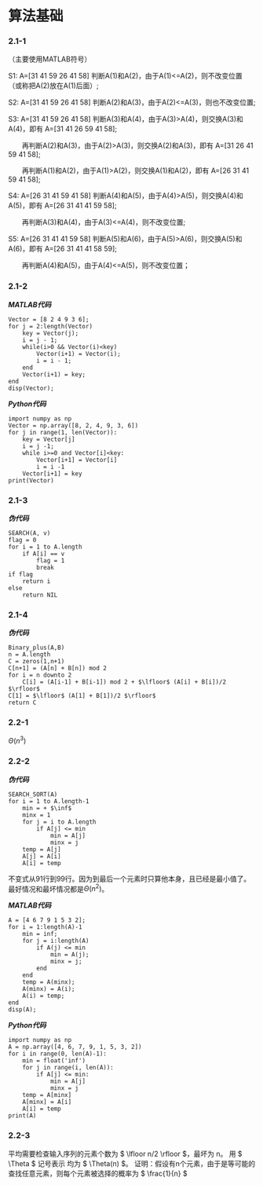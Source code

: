 # 算法基础
### 2.1-1
（主要使用MATLAB符号）

S1: A=[31 41 59 26 41 58] 判断A(1)和A(2)，由于A(1)<=A(2)，则不改变位置（或称把A(2)放在A(1)后面）;

S2: A=[31 41 59 26 41 58] 判断A(2)和A(3)，由于A(2)<=A(3)，则也不改变位置;

S3: A=[31 41 59 26 41 58] 判断A(3)和A(4)，由于A(3)>A(4)，则交换A(3)和A(4)，即有 A=[31 41 26 59 41 58];

&emsp;&emsp;再判断A(2)和A(3)，由于A(2)>A(3)，则交换A(2)和A(3)，即有 A=[31 26 41 59 41 58];
    
&emsp;&emsp;再判断A(1)和A(2)，由于A(1)>A(2)，则交换A(1)和A(2)，即有 A=[26 31 41 59 41 58];
    
S4: A=[26 31 41 59 41 58] 判断A(4)和A(5)，由于A(4)>A(5)，则交换A(4)和A(5)，即有 A=[26 31 41 41 59 58];

&emsp;&emsp;再判断A(3)和A(4)，由于A(3)<=A(4)，则不改变位置;
    
S5: A=[26 31 41 41 59 58] 判断A(5)和A(6)，由于A(5)>A(6)，则交换A(5)和A(6)，即有 A=[26 31 41 41 58 59];

&emsp;&emsp;再判断A(4)和A(5)，由于A(4)<=A(5)，则不改变位置；
    
### 2.1-2
***MATLAB代码***

```
Vector = [8 2 4 9 3 6];
for j = 2:length(Vector)
    key = Vector(j);
    i = j - 1;
    while(i>0 && Vector(i)<key)
        Vector(i+1) = Vector(i);
        i = i - 1;
    end
    Vector(i+1) = key;
end
disp(Vector);
```

***Python代码***
```
import numpy as np
Vector = np.array([8, 2, 4, 9, 3, 6])
for j in range(1, len(Vector)):
    key = Vector[j]
    i = j -1;
    while i>=0 and Vector[i]<key:
        Vector[i+1] = Vector[i]
        i = i -1
    Vector[i+1] = key
print(Vector)
```

### 2.1-3
***伪代码***

```
SEARCH(A, v)
flag = 0
for i = 1 to A.length
    if A[i] == v
        flag = 1
        break
if flag
    return i
else
    return NIL
```

### 2.1-4
***伪代码***
```
Binary_plus(A,B)
n = A.length
C = zeros(1,n+1)
C[n+1] = (A[n] + B[n]) mod 2
for i = n downto 2
    C[i] = (A[i-1] + B[i-1]) mod 2 + $\lfloor$ (A[i] + B[i])/2 $\rfloor$
C[1] = $\lfloor$ (A[1] + B[1])/2 $\rfloor$
return C
```

### 2.2-1
$\Theta(n^3)$

### 2.2-2
***伪代码***
```
SEARCH_SORT(A)
for i = 1 to A.length-1
    min = + $\inf$
    minx = 1
    for j = i to A.length
        if A[j] <= min
            min = A[j]
            minx = j
    temp = A[j]
    A[j] = A[i]
    A[i] = temp
```
不变式从91行到99行。因为到最后一个元素时只算他本身，且已经是最小值了。
最好情况和最坏情况都是$\Theta(n^2)$。

***MATLAB代码***
```
A = [4 6 7 9 1 5 3 2];
for i = 1:length(A)-1
    min = inf;
    for j = i:length(A)
        if A(j) <= min
            min = A(j);
            minx = j;
        end
    end
    temp = A(minx);
    A(minx) = A(i);
    A(i) = temp;
end
disp(A);
```

***Python代码***
```
import numpy as np
A = np.array([4, 6, 7, 9, 1, 5, 3, 2])
for i in range(0, len(A)-1):
    min = float('inf')
    for j in range(i, len(A)):
        if A[j] <= min:
            min = A[j]
            minx = j
    temp = A[minx]
    A[minx] = A[i]
    A[i] = temp
print(A)
```

### 2.2-3
平均需要检查输入序列的元素个数为 $ \lfloor n/2 \rfloor $，最坏为 n。
用 $ \Theta $ 记号表示 均为 $ \Theta(n) $。
证明：假设有n个元素，由于是等可能的查找任意元素，则每个元素被选择的概率为 $ \frac{1}{n} $
